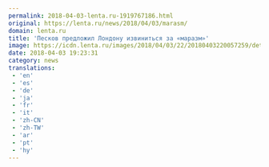 ```yaml
---
permalink: 2018-04-03-lenta.ru-1919767186.html
original: https://lenta.ru/news/2018/04/03/marasm/
domain: lenta.ru
title: 'Песков предложил Лондону извиниться за «маразм»'
image: https://icdn.lenta.ru/images/2018/04/03/22/20180403220057259/detail_0bc85468836d9cdae930049ec3ece9ed.jpg
date: 2018-04-03 19:23:31
category: news
translations: 
 - 'en'
 - 'es'
 - 'de'
 - 'ja'
 - 'fr'
 - 'it'
 - 'zh-CN'
 - 'zh-TW'
 - 'ar'
 - 'pt'
 - 'hy'
---
```


